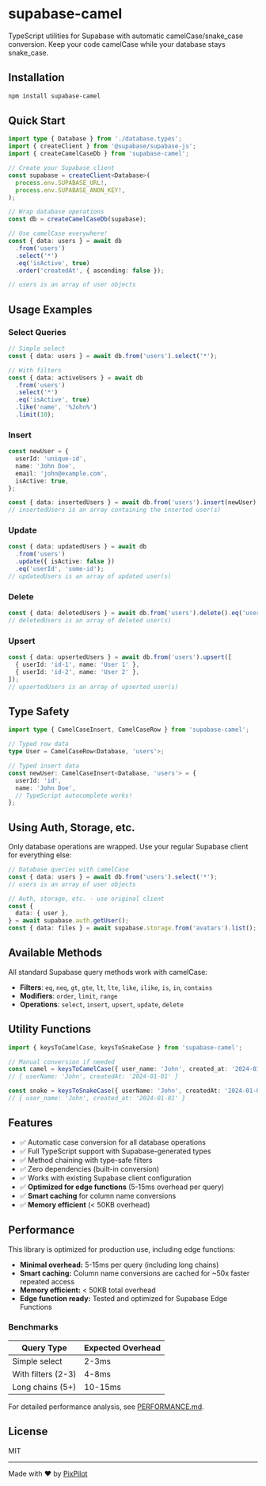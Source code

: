 # supabase-camel

TypeScript utilities for Supabase with automatic camelCase/snake_case conversion. Keep your code camelCase while your database stays snake_case.

## Installation

```bash
npm install supabase-camel
```

## Quick Start

```typescript
import type { Database } from './database.types';
import { createClient } from '@supabase/supabase-js';
import { createCamelCaseDb } from 'supabase-camel';

// Create your Supabase client
const supabase = createClient<Database>(
  process.env.SUPABASE_URL!,
  process.env.SUPABASE_ANON_KEY!,
);

// Wrap database operations
const db = createCamelCaseDb(supabase);

// Use camelCase everywhere!
const { data: users } = await db
  .from('users')
  .select('*')
  .eq('isActive', true)
  .order('createdAt', { ascending: false });

// users is an array of user objects
```

## Usage Examples

### Select Queries

```typescript
// Simple select
const { data: users } = await db.from('users').select('*');

// With filters
const { data: activeUsers } = await db
  .from('users')
  .select('*')
  .eq('isActive', true)
  .like('name', '%John%')
  .limit(10);
```

### Insert

```typescript
const newUser = {
  userId: 'unique-id',
  name: 'John Doe',
  email: 'john@example.com',
  isActive: true,
};

const { data: insertedUsers } = await db.from('users').insert(newUser);
// insertedUsers is an array containing the inserted user(s)
```

### Update

```typescript
const { data: updatedUsers } = await db
  .from('users')
  .update({ isActive: false })
  .eq('userId', 'some-id');
// updatedUsers is an array of updated user(s)
```

### Delete

```typescript
const { data: deletedUsers } = await db.from('users').delete().eq('userId', 'some-id');
// deletedUsers is an array of deleted user(s)
```

### Upsert

```typescript
const { data: upsertedUsers } = await db.from('users').upsert([
  { userId: 'id-1', name: 'User 1' },
  { userId: 'id-2', name: 'User 2' },
]);
// upsertedUsers is an array of upserted user(s)
```

## Type Safety

```typescript
import type { CamelCaseInsert, CamelCaseRow } from 'supabase-camel';

// Typed row data
type User = CamelCaseRow<Database, 'users'>;

// Typed insert data
const newUser: CamelCaseInsert<Database, 'users'> = {
  userId: 'id',
  name: 'John Doe',
  // TypeScript autocomplete works!
};
```

## Using Auth, Storage, etc.

Only database operations are wrapped. Use your regular Supabase client for everything else:

```typescript
// Database queries with camelCase
const { data: users } = await db.from('users').select('*');
// users is an array of user objects

// Auth, storage, etc. - use original client
const {
  data: { user },
} = await supabase.auth.getUser();
const { data: files } = await supabase.storage.from('avatars').list();
```

## Available Methods

All standard Supabase query methods work with camelCase:

- **Filters**: `eq`, `neq`, `gt`, `gte`, `lt`, `lte`, `like`, `ilike`, `is`, `in`, `contains`
- **Modifiers**: `order`, `limit`, `range`
- **Operations**: `select`, `insert`, `upsert`, `update`, `delete`

## Utility Functions

```typescript
import { keysToCamelCase, keysToSnakeCase } from 'supabase-camel';

// Manual conversion if needed
const camel = keysToCamelCase({ user_name: 'John', created_at: '2024-01-01' });
// { userName: 'John', createdAt: '2024-01-01' }

const snake = keysToSnakeCase({ userName: 'John', createdAt: '2024-01-01' });
// { user_name: 'John', created_at: '2024-01-01' }
```

## Features

- ✅ Automatic case conversion for all database operations
- ✅ Full TypeScript support with Supabase-generated types
- ✅ Method chaining with type-safe filters
- ✅ Zero dependencies (built-in conversion)
- ✅ Works with existing Supabase client configuration
- ✅ **Optimized for edge functions** (5-15ms overhead per query)
- ✅ **Smart caching** for column name conversions
- ✅ **Memory efficient** (< 50KB overhead)

## Performance

This library is optimized for production use, including edge functions:

- **Minimal overhead:** 5-15ms per query (including long chains)
- **Smart caching:** Column name conversions are cached for ~50x faster repeated access
- **Memory efficient:** < 50KB total overhead
- **Edge function ready:** Tested and optimized for Supabase Edge Functions

### Benchmarks

| Query Type         | Expected Overhead |
| ------------------ | ----------------- |
| Simple select      | 2-3ms             |
| With filters (2-3) | 4-8ms             |
| Long chains (5+)   | 10-15ms           |

For detailed performance analysis, see [PERFORMANCE.md](./PERFORMANCE.md).

## License

MIT

---

Made with ❤️ by [PixPilot](https://pixpilot.ai)
